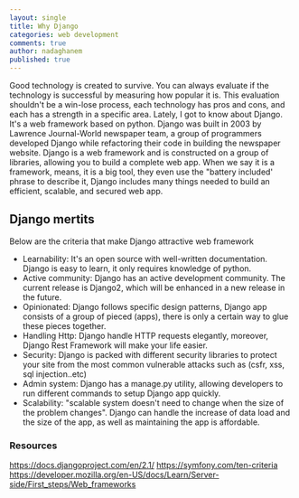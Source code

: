 ```yaml
---
layout: single
title: Why Django
categories: web development
comments: true
author: nadaghanem
published: true
---
```


Good technology is created to survive. You can always evaluate if the technology is successful by measuring how popular it is. This evaluation shouldn't be a win-lose process, each technology has pros and cons, and each has a strength in a specific area.
Lately, I got to know about Django. It's a web framework based on python. Django was built in 2003 by Lawrence Journal-World newspaper team, a group of programmers developed Django while refactoring their code in building the newspaper website. Django is a web framework and is constructed on a group of libraries, allowing you to build a complete web app. When we say it is a framework, means, it is a big tool, they even use the "battery included' phrase to describe it, Django includes many things needed to build an efficient, scalable, and secured web app.

## Django mertits

Below are the criteria that make Django attractive web framework

- Learnability: It's an open source with well-written documentation. Django is easy to learn, it only requires knowledge of python.
- Active community: Django has an active development community. The current release is Django2, which will be enhanced in a new release in the future.
- Opinionated: Django follows specific design patterns, Django app consists of a group of pieced (apps), there is only a certain way to glue these pieces together.
- Handling Http: Django handle HTTP requests elegantly, moreover, Django Rest Framework will make your life easier.
- Security: Django is packed with different security libraries to protect your site from the most common vulnerable attacks such as (csfr, xss, sql injection..etc)
- Admin system: Django has a manage.py utility, allowing developers to run different commands to setup Django app quickly.
- Scalability: "scalable system doesn't need to change when the size of the problem changes". Django can handle the increase of data load and the size of the app, as well as maintaining the app is affordable. 



### Resources
https://docs.djangoproject.com/en/2.1/
https://symfony.com/ten-criteria
https://developer.mozilla.org/en-US/docs/Learn/Server-side/First_steps/Web_frameworks

